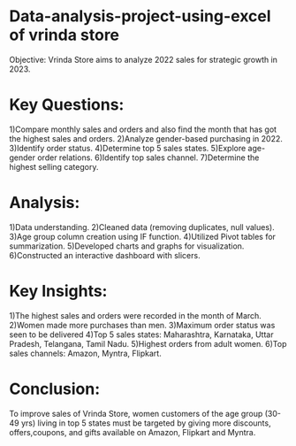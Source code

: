 # Data-analysis-project-using-excel of vrinda store 
Objective:
Vrinda Store aims to analyze 2022 sales for strategic growth in 2023.

# Key Questions:
1)Compare monthly sales and orders and also find the month that has got the highest sales and orders.
2)Analyze gender-based purchasing in 2022.
3)Identify order status.
4)Determine top 5 sales states.
5)Explore age-gender order relations.
6)Identify top sales channel.
7)Determine the highest selling category.

# Analysis:
1)Data understanding.
2)Cleaned data (removing duplicates, null values).
3)Age group column creation using IF function.
4)Utilized Pivot tables for summarization.
5)Developed charts and graphs for visualization.
6)Constructed an interactive dashboard with slicers.

# Key Insights:
1)The highest sales and orders were recorded in the month of March.
2)Women made more purchases than men.
3)Maximum order status was seen to be delivered
4)Top 5 sales states: Maharashtra, Karnataka, Uttar Pradesh, Telangana, Tamil Nadu.
5)Highest orders from adult women.
6)Top sales channels: Amazon, Myntra, Flipkart.

# Conclusion:
To improve sales of Vrinda Store, women customers of the age group (30-49 yrs) living in top 5 states must be targeted   by giving more discounts, offers,coupons, and gifts available on Amazon, Flipkart and Myntra.

